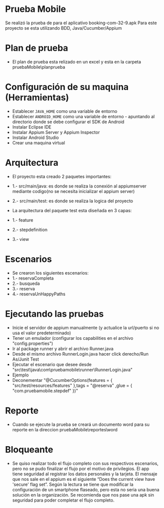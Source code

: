 # Prueba Mobile
Se realizó la prueba de para el aplicativo  booking-com-32-9.apk
Para este proyecto se esta utilizando BDD, Java/Cucumber/Appium 

# Plan de prueba
* El plan de prueba esta relizado en un excel y esta en la carpeta pruebaMobile\planprueba

# Configuración de su maquina (Herramientas)
* Establecer `JAVA_HOME` como una variable de entorno
* Establecer `ANDROID_HOME` como una variable de entorno - apuntando al directorio donde se debe configurar el SDK de Android
* Instalar Eclipse IDE
* Instalar Appium Server y Appium Inspector
* Instalar Android Studio
* Crear una maquina virtual

# Arquitectura

* El proyecto esta creado 2 paquetes importantes:
* 1.- src/main/java: es donde se realiza la conexión al appiumserver mediante codigo(no se necesita inicializar el appium server)
* 2.- src/main/test: es donde se realiza la logica del proyecto 
 
* La arquitectura del paquete test esta diseñada en 3 capas:
* 1.- feature
* 2.- stepdefinition
* 3.- view


# Escenarios 
* Se crearon los siguientes escenarios:
* 1.- reservaCompleta
* 2.- busqueda
* 3.- reserva
* 4.- reservaUnHappyPaths


# Ejecutando las pruebas
* Inicie el servidor de appium manualmente (y actualice la url/puerto si no usa el valor predeterminado)
* Tener un emulador (configurar los capabilities en el archivo  "config.properties")
* Ir al package runner y abrir el archivo Runner.java
* Desde el mismo archivo RunnerLogin.java hacer click derecho/Run As/Junit Test
* Ejecutar el escenario que desee desde "src\test\java\com\pruebamobile\runner\RunnerLogin.java"
* Ejemplo 
* Deconementar "@CucumberOptions(features = { "src/test/resources/features" },tags = "@reserva" ,glue = { "com.pruebamobile.stepdef" })"

# Reporte
* Cuando se ejecute la prueba se creará un documento word para su reporte en la direccion pruebaMobile\reportes\word

# Bloqueante
* Se quiso realizar todo el flujo completo con sus respectivos escenarios, pero no se pudo finalizar el flujo por el motivo de privilegios. El app tiene seguridad al registrar los datos personales y la tarjeta. El mensaje que nos sale en el appium es el siguiente “Does the current view have 'secure' flag set”. Según la lectura se tiene que modificar la configuración de un smartphone flaseado, pero esta no seria una buena solución en la organización. Se recomienda que nos pase una apk sin seguridad para poder completar el flujo completo.
